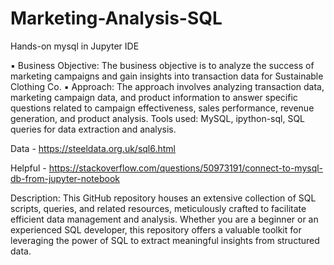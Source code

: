 # Marketing-Analysis-SQL
Hands-on mysql in Jupyter IDE

▪	Business Objective: The business objective is to analyze the success of marketing campaigns and gain 	insights into transaction data for Sustainable Clothing Co.
▪	Approach: The approach involves analyzing transaction data, marketing campaign data, and product 	information to answer specific questions related to campaign effectiveness, sales performance, revenue 	generation, and product analysis.
	Tools used: MySQL, ipython-sql, SQL queries for data extraction and analysis.

Data - https://steeldata.org.uk/sql6.html

Helpful - https://stackoverflow.com/questions/50973191/connect-to-mysql-db-from-jupyter-notebook

Description:
This GitHub repository houses an extensive collection of SQL scripts, queries, and related resources, meticulously crafted to facilitate efficient data management and analysis. Whether you are a beginner or an experienced SQL developer, this repository offers a valuable toolkit for leveraging the power of SQL to extract meaningful insights from structured data.

